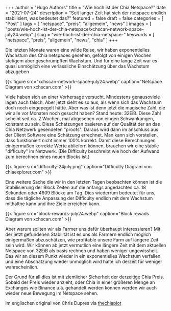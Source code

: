 +++
author = "Hugo Authors"
title = "Wie hoch ist der Chia Netspace?"
date = "2021-07-24"
description = "Seit langer Zeit hat sich der netspace endlich stabilisiert, was bedeutet das?"
featured = false
draft = false
categories = [ "Post" ]
tags = [ "netspace", "preis", "allgemein", "news" ]
images = [
  "posts/wie-hoch-ist-der-chia-netspace/xchscan-network-space-july24.webp"
]
slug = "wie-hoch-ist-der-chia-netspace-"
keywords = [ "netspace", "preis", "allgemein", "news", "chia" ]
+++

Die letzten Monate waren eine wilde Reise, wir haben exponentielles Wachstum des Chia netspaces gesehen, gefolgt von einigen Wochen stetigem aber geschrumpften Wachstum. Und für eine lange Zeit war es quasi unmöglich eine verlässliche Einschätzung über das Wachstum abzugeben


{{< figure src="xchscan-network-space-july24.webp" caption="Netspace Diagram von xchscan.com" >}}

Viele haben sich an einer Vorhersage versucht. Mindestens genausoviele lagen auch falsch. Aber jetzt sieht es so aus, als wenn sich das Wachstum doch noch eingepegelt hätte. Aber was ist denn jetzt die magische Zahl, die wir alle vor Monaten noch gesucht haben? Stand heute: 32EiB. Diese Zahl scheint seit ca. 2 Wochen, mal abgesehen von eingen Schwankungen, konstant zu sein. Diese Schatzungen basieren auf der Qualität der an das Chia Netzwerk gesendeten "proofs". Daraus wird dann im anschluss aus der Client Software eine Schätzung errechnet. Man kann sich vorstellen, dass funktioniert nicht immer 100% korrekt. Damit diese Berechnungen einigermaßen korrekte Werte abliefern können, brauchen wir eine stabile "difficulty" im Netzwerk. (Die Difficulty beschreibt wie hoch der Aufwand zum berechnen eines neuen Blocks ist.)

{{< figure src="difficulty-24july.png" caption="Difficulty Diagram von chiaexplorer.com" >}}

Eine weitere Sache die wir in den letzten Tagen beobachten können ist die Stabilisierung der Block Zeiten auf die anfangs angedachten ca. 18 Sekunden oder 4609 Blöcke am Tag. Dies wiederrum bedeutet für uns, dass die tägliche Anpassung der Difficulty endlich mit dem Wachstum mithaltne kann und ihre Ziele erreichen kann.

{{< figure src="block-rewards-july24.webp" caption="Block rewads Diagram von xchscan.com" >}}

Aber warum sollten wir als Farmer uns dafür überhaupt interessieren? Mit der jetzt gefundenen Stabilität ist es uns als Farmern endlich möglich einigermaßen abzuschätzen, wie profitable unsere Farm auf längere Zeit sein wird. Wir können ab jetzt vermutlich eine längere Zeit mit dem aktuellen Netspace von 32EiB als basis rechnen und haben weniger ungewissheit. Das wir an diesem Punkt wieder in ein exponentielles Wachstum verfallen und eine Abschätzung wieder unmöglich wird halte ich derzeit für weniger wahrscheinlich.

Der Grund für all dies ist mit ziemlicher Sicherheit der derzeitige Chia Preis. Sobald der Preis wieder anzieht, oder Chia in einer größeren Menge an Exchanges wie Binance u.ä. gehandelt werden können werden wir auch wieder neue Bewegung im Netspace sehen.


Im englischen original von Chris Dupres via [thechiaplot](https://thechiaplot.net/2021/07/24/what-is-the-real-chia-netspace-we-may-have-an-answer/)